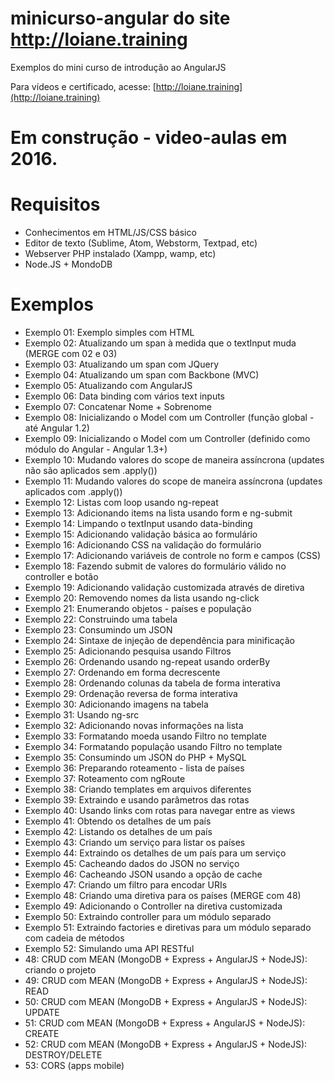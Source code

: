 # minicurso-angular do site http://loiane.training

Exemplos do mini curso de introdução ao AngularJS

Para vídeos e certificado, acesse: [http://loiane.training](http://loiane.training)

# Em construção - video-aulas em 2016.

# Requisitos
* Conhecimentos em HTML/JS/CSS básico
* Editor de texto (Sublime, Atom, Webstorm, Textpad, etc)
* Webserver PHP instalado (Xampp, wamp, etc)
* Node.JS + MondoDB

# Exemplos
* Exemplo 01: Exemplo simples com HTML
* Exemplo 02: Atualizando um span à medida que o textInput muda (MERGE com 02 e 03)
* Exemplo 03: Atualizando um span com JQuery
* Exemplo 04: Atualizando um span com Backbone (MVC)
* Exemplo 05: Atualizando com AngularJS
* Exemplo 06: Data binding com vários text inputs
* Exemplo 07: Concatenar Nome + Sobrenome
* Exemplo 08: Inicializando o Model com um Controller (função global - até Angular 1.2)
* Exemplo 09: Inicializando o Model com um Controller (definido como módulo do Angular - Angular 1.3+)
* Exemplo 10: Mudando valores do scope de maneira assíncrona (updates não são aplicados sem .apply())
* Exemplo 11: Mudando valores do scope de maneira assíncrona (updates aplicados com .apply())
* Exemplo 12: Listas com loop usando ng-repeat
* Exemplo 13: Adicionando items na lista usando form e ng-submit
* Exemplo 14: Limpando o textInput usando data-binding
* Exemplo 15: Adicionando validação básica ao formulário
* Exemplo 16: Adicionando CSS na validação do formulário
* Exemplo 17: Adicionando variáveis de controle no form e campos (CSS)
* Exemplo 18: Fazendo submit de valores do formulário válido no controller e botão
* Exemplo 19: Adicionando validação customizada através de diretiva
* Exemplo 20: Removendo nomes da lista usando ng-click
* Exemplo 21: Enumerando objetos - países e população
* Exemplo 22: Construindo uma tabela
* Exemplo 23: Consumindo um JSON
* Exemplo 24: Sintaxe de injeção de dependência para minificação
* Exemplo 25: Adicionando pesquisa usando Filtros
* Exemplo 26: Ordenando usando ng-repeat usando orderBy
* Exemplo 27: Ordenando em forma decrescente
* Exemplo 28: Ordenando colunas da tabela de forma interativa
* Exemplo 29: Ordenação reversa de forma interativa
* Exemplo 30: Adicionando imagens na tabela
* Exemplo 31: Usando ng-src
* Exemplo 32: Adicionando novas informações na lista
* Exemplo 33: Formatando moeda usando Filtro no template
* Exemplo 34: Formatando população usando Filtro no template
* Exemplo 35: Consumindo um JSON do PHP + MySQL
* Exemplo 36: Preparando roteamento - lista de países
* Exemplo 37: Roteamento com ngRoute
* Exemplo 38: Criando templates em arquivos diferentes
* Exemplo 39: Extraindo e usando parâmetros das rotas
* Exemplo 40: Usando links com rotas para navegar entre as views
* Exemplo 41: Obtendo os detalhes de um país
* Exemplo 42: Listando os detalhes de um país
* Exemplo 43: Criando um serviço para listar os países
* Exemplo 44: Extraindo os detalhes de um país para um serviço
* Exemplo 45: Cacheando dados do JSON no serviço
* Exemplo 46: Cacheando JSON usando a opção de cache
* Exemplo 47: Criando um filtro para encodar URIs
* Exemplo 48: Criando uma diretiva para os países (MERGE com 48)
* Exemplo 49: Adicionando o Controller na diretiva customizada
* Exemplo 50: Extraindo controller para um módulo separado
* Exemplo 51: Extraindo factories e diretivas para um módulo separado com cadeia de métodos
* Exemplo 52: Simulando uma API RESTful
* 48: CRUD com MEAN (MongoDB + Express + AngularJS + NodeJS): criando o projeto
* 49: CRUD com MEAN (MongoDB + Express + AngularJS + NodeJS): READ
* 50: CRUD com MEAN (MongoDB + Express + AngularJS + NodeJS): UPDATE
* 51: CRUD com MEAN (MongoDB + Express + AngularJS + NodeJS): CREATE
* 52: CRUD com MEAN (MongoDB + Express + AngularJS + NodeJS): DESTROY/DELETE
* 53: CORS (apps mobile)